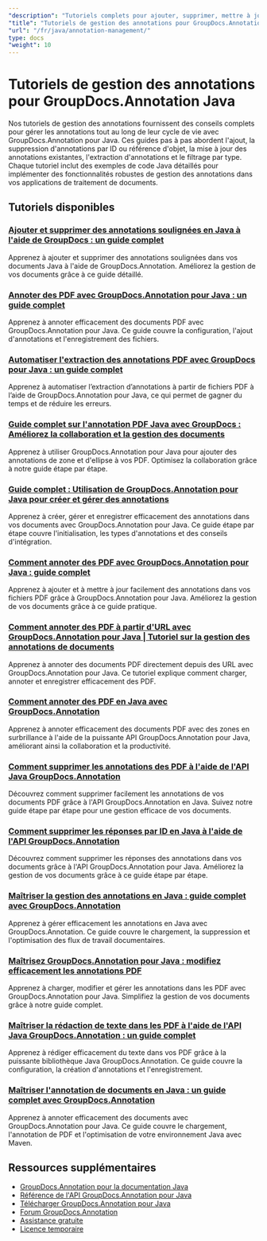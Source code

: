 ```yaml
---
"description": "Tutoriels complets pour ajouter, supprimer, mettre à jour et gérer les annotations dans les documents à l'aide de GroupDocs.Annotation pour Java."
"title": "Tutoriels de gestion des annotations pour GroupDocs.Annotation Java"
"url": "/fr/java/annotation-management/"
type: docs
"weight": 10
---
```


# Tutoriels de gestion des annotations pour GroupDocs.Annotation Java

Nos tutoriels de gestion des annotations fournissent des conseils complets pour gérer les annotations tout au long de leur cycle de vie avec GroupDocs.Annotation pour Java. Ces guides pas à pas abordent l'ajout, la suppression d'annotations par ID ou référence d'objet, la mise à jour des annotations existantes, l'extraction d'annotations et le filtrage par type. Chaque tutoriel inclut des exemples de code Java détaillés pour implémenter des fonctionnalités robustes de gestion des annotations dans vos applications de traitement de documents.

## Tutoriels disponibles

### [Ajouter et supprimer des annotations soulignées en Java à l'aide de GroupDocs : un guide complet](./java-groupdocs-annotate-add-remove-underline/)
Apprenez à ajouter et supprimer des annotations soulignées dans vos documents Java à l'aide de GroupDocs.Annotation. Améliorez la gestion de vos documents grâce à ce guide détaillé.

### [Annoter des PDF avec GroupDocs.Annotation pour Java : un guide complet](./annotate-pdfs-groupdocs-annotation-java-guide/)
Apprenez à annoter efficacement des documents PDF avec GroupDocs.Annotation pour Java. Ce guide couvre la configuration, l'ajout d'annotations et l'enregistrement des fichiers.

### [Automatiser l'extraction des annotations PDF avec GroupDocs pour Java : un guide complet](./automate-pdf-annotation-extraction-groupdocs-java/)
Apprenez à automatiser l’extraction d’annotations à partir de fichiers PDF à l’aide de GroupDocs.Annotation pour Java, ce qui permet de gagner du temps et de réduire les erreurs.

### [Guide complet sur l'annotation PDF Java avec GroupDocs : Améliorez la collaboration et la gestion des documents](./java-pdf-annotation-groupdocs-guide/)
Apprenez à utiliser GroupDocs.Annotation pour Java pour ajouter des annotations de zone et d'ellipse à vos PDF. Optimisez la collaboration grâce à notre guide étape par étape.

### [Guide complet : Utilisation de GroupDocs.Annotation pour Java pour créer et gérer des annotations](./annotations-groupdocs-annotation-java-tutorial/)
Apprenez à créer, gérer et enregistrer efficacement des annotations dans vos documents avec GroupDocs.Annotation pour Java. Ce guide étape par étape couvre l'initialisation, les types d'annotations et des conseils d'intégration.

### [Comment annoter des PDF avec GroupDocs.Annotation pour Java : guide complet](./annotate-pdfs-groupdocs-annotation-java/)
Apprenez à ajouter et à mettre à jour facilement des annotations dans vos fichiers PDF grâce à GroupDocs.Annotation pour Java. Améliorez la gestion de vos documents grâce à ce guide pratique.

### [Comment annoter des PDF à partir d'URL avec GroupDocs.Annotation pour Java | Tutoriel sur la gestion des annotations de documents](./annotate-pdfs-from-urls-groupdocs-java/)
Apprenez à annoter des documents PDF directement depuis des URL avec GroupDocs.Annotation pour Java. Ce tutoriel explique comment charger, annoter et enregistrer efficacement des PDF.

### [Comment annoter des PDF en Java avec GroupDocs.Annotation](./java-pdf-annotation-groupdocs-java/)
Apprenez à annoter efficacement des documents PDF avec des zones en surbrillance à l'aide de la puissante API GroupDocs.Annotation pour Java, améliorant ainsi la collaboration et la productivité.

### [Comment supprimer les annotations des PDF à l'aide de l'API Java GroupDocs.Annotation](./groupdocs-annotation-java-remove-pdf-annotations/)
Découvrez comment supprimer facilement les annotations de vos documents PDF grâce à l'API GroupDocs.Annotation en Java. Suivez notre guide étape par étape pour une gestion efficace de vos documents.

### [Comment supprimer les réponses par ID en Java à l'aide de l'API GroupDocs.Annotation](./java-groupdocs-annotation-remove-replies-by-id/)
Découvrez comment supprimer les réponses des annotations dans vos documents grâce à l'API GroupDocs.Annotation pour Java. Améliorez la gestion de vos documents grâce à ce guide étape par étape.

### [Maîtriser la gestion des annotations en Java : guide complet avec GroupDocs.Annotation](./groupdocs-annotation-java-manage-documents/)
Apprenez à gérer efficacement les annotations en Java avec GroupDocs.Annotation. Ce guide couvre le chargement, la suppression et l'optimisation des flux de travail documentaires.

### [Maîtrisez GroupDocs.Annotation pour Java : modifiez efficacement les annotations PDF](./groupdocs-annotation-java-modify-pdf-annotations/)
Apprenez à charger, modifier et gérer les annotations dans les PDF avec GroupDocs.Annotation pour Java. Simplifiez la gestion de vos documents grâce à notre guide complet.

### [Maîtriser la rédaction de texte dans les PDF à l'aide de l'API Java GroupDocs.Annotation : un guide complet](./groupdocs-annotation-java-text-redaction-tutorial/)
Apprenez à rédiger efficacement du texte dans vos PDF grâce à la puissante bibliothèque Java GroupDocs.Annotation. Ce guide couvre la configuration, la création d'annotations et l'enregistrement.

### [Maîtriser l'annotation de documents en Java : un guide complet avec GroupDocs.Annotation](./mastering-document-annotation-groupdocs-java/)
Apprenez à annoter efficacement des documents avec GroupDocs.Annotation pour Java. Ce guide couvre le chargement, l'annotation de PDF et l'optimisation de votre environnement Java avec Maven.

## Ressources supplémentaires

- [GroupDocs.Annotation pour la documentation Java](https://docs.groupdocs.com/annotation/java/)
- [Référence de l'API GroupDocs.Annotation pour Java](https://reference.groupdocs.com/annotation/java/)
- [Télécharger GroupDocs.Annotation pour Java](https://releases.groupdocs.com/annotation/java/)
- [Forum GroupDocs.Annotation](https://forum.groupdocs.com/c/annotation)
- [Assistance gratuite](https://forum.groupdocs.com/)
- [Licence temporaire](https://purchase.groupdocs.com/temporary-license/)